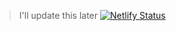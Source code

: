 > I'll update this later
> [![Netlify Status](https://api.netlify.com/api/v1/badges/5c6146dd-5ccb-44b3-8944-58893b6d0ffc/deploy-status)](https://app.netlify.com/sites/eloquent-hypatia-7e9764/deploys)
